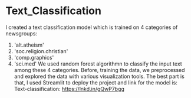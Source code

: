 # Text_Classification

I created a text classification model which is trained on 4 categories of newsgroups:
1. 'alt.atheism' 
2. 'soc.religion.christian' 
3. 'comp.graphics'
4. 'sci.med'
We used random forest algorithmn to classify the input text among these 4 categories.
Before, training the data, we preprocessed and explored the data with various visualization tools.
The best part is that, I used Streamlit to deploy the project and link for the model is:
Text-classification: https://lnkd.in/gQwP7bgg
